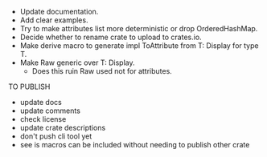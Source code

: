 - Update documentation.
- Add clear examples.
- Try to make attributes list more deterministic or drop OrderedHashMap.
- Decide whether to rename crate to upload to crates.io.
- Make derive macro to generate impl ToAttribute from T: Display for type T.
- Make Raw generic over T: Display.
  - Does this ruin Raw used not for attributes.

TO PUBLISH
- update docs
- update comments
- check license
- update crate descriptions
- don't push cli tool yet
- see is macros can be included without needing to publish other crate
